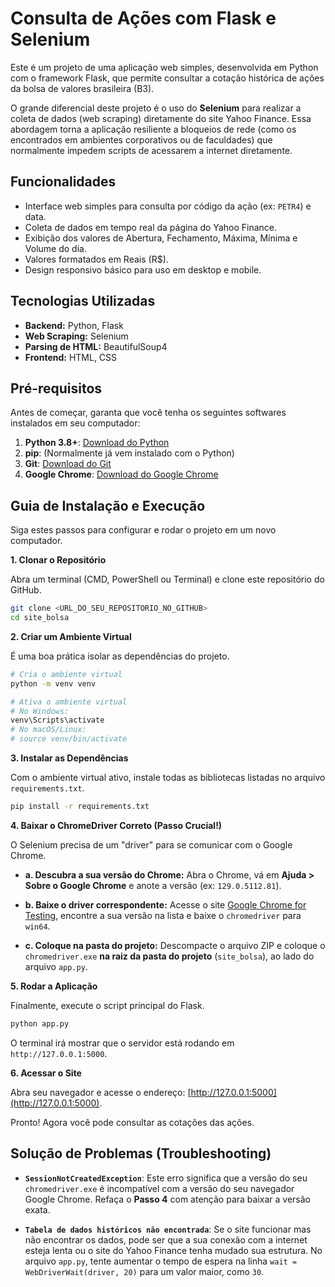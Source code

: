 # Consulta de Ações com Flask e Selenium

Este é um projeto de uma aplicação web simples, desenvolvida em Python com o framework Flask, que permite consultar a cotação histórica de ações da bolsa de valores brasileira (B3).

O grande diferencial deste projeto é o uso do **Selenium** para realizar a coleta de dados (web scraping) diretamente do site Yahoo Finance. Essa abordagem torna a aplicação resiliente a bloqueios de rede (como os encontrados em ambientes corporativos ou de faculdades) que normalmente impedem scripts de acessarem a internet diretamente.

## Funcionalidades

- Interface web simples para consulta por código da ação (ex: `PETR4`) e data.
- Coleta de dados em tempo real da página do Yahoo Finance.
- Exibição dos valores de Abertura, Fechamento, Máxima, Mínima e Volume do dia.
- Valores formatados em Reais (R$).
- Design responsivo básico para uso em desktop e mobile.

## Tecnologias Utilizadas

- **Backend:** Python, Flask
- **Web Scraping:** Selenium
- **Parsing de HTML:** BeautifulSoup4
- **Frontend:** HTML, CSS

## Pré-requisitos

Antes de começar, garanta que você tenha os seguintes softwares instalados em seu computador:

1.  **Python 3.8+**: [Download do Python](https://www.python.org/downloads/)
2.  **pip**: (Normalmente já vem instalado com o Python)
3.  **Git**: [Download do Git](https://git-scm.com/downloads)
4.  **Google Chrome**: [Download do Google Chrome](https://www.google.com/chrome/)

## Guia de Instalação e Execução

Siga estes passos para configurar e rodar o projeto em um novo computador.

**1. Clonar o Repositório**

Abra um terminal (CMD, PowerShell ou Terminal) e clone este repositório do GitHub.

```bash
git clone <URL_DO_SEU_REPOSITORIO_NO_GITHUB>
cd site_bolsa
```

**2. Criar um Ambiente Virtual**

É uma boa prática isolar as dependências do projeto.

```bash
# Cria o ambiente virtual
python -m venv venv

# Ativa o ambiente virtual
# No Windows:
venv\Scripts\activate
# No macOS/Linux:
# source venv/bin/activate
```

**3. Instalar as Dependências**

Com o ambiente virtual ativo, instale todas as bibliotecas listadas no arquivo `requirements.txt`.

```bash
pip install -r requirements.txt
```

**4. Baixar o ChromeDriver Correto (Passo Crucial!)**

O Selenium precisa de um "driver" para se comunicar com o Google Chrome.

- **a. Descubra a sua versão do Chrome:** Abra o Chrome, vá em **Ajuda > Sobre o Google Chrome** e anote a versão (ex: `129.0.5112.81`).

- **b. Baixe o driver correspondente:** Acesse o site [Google Chrome for Testing](https://googlechromelabs.github.io/chrome-for-testing/), encontre a sua versão na lista e baixe o `chromedriver` para `win64`.

- **c. Coloque na pasta do projeto:** Descompacte o arquivo ZIP e coloque o `chromedriver.exe` **na raiz da pasta do projeto** (`site_bolsa`), ao lado do arquivo `app.py`.

**5. Rodar a Aplicação**

Finalmente, execute o script principal do Flask.

```bash
python app.py
```

O terminal irá mostrar que o servidor está rodando em `http://127.0.0.1:5000`.

**6. Acessar o Site**

Abra seu navegador e acesse o endereço: [http://127.0.0.1:5000](http://127.0.0.1:5000).

Pronto! Agora você pode consultar as cotações das ações.

## Solução de Problemas (Troubleshooting)

- **`SessionNotCreatedException`**: Este erro significa que a versão do seu `chromedriver.exe` é incompatível com a versão do seu navegador Google Chrome. Refaça o **Passo 4** com atenção para baixar a versão exata.

- **`Tabela de dados históricos não encontrada`**: Se o site funcionar mas não encontrar os dados, pode ser que a sua conexão com a internet esteja lenta ou o site do Yahoo Finance tenha mudado sua estrutura. No arquivo `app.py`, tente aumentar o tempo de espera na linha `wait = WebDriverWait(driver, 20)` para um valor maior, como `30`.
